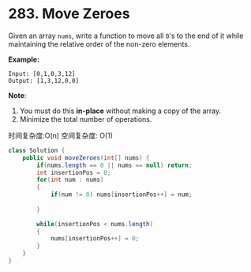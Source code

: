 # 283. Move Zeroes



Given an array `nums`, write a function to move all `0`'s to the end of it while maintaining the relative order of the non-zero elements.

**Example:**

```text
Input: [0,1,0,3,12]
Output: [1,3,12,0,0]
```

**Note**:

1. You must do this **in-place** without making a copy of the array.
2. Minimize the total number of operations.

时间复杂度:O\(n\) 空间复杂度: O\(1\)

```java
class Solution {
    public void moveZeroes(int[] nums) {
        if(nums.length == 0 || nums == null) return;
        int insertionPos = 0;
        for(int num : nums)
        {
            if(num != 0) nums[insertionPos++] = num;
            
        }
        
        while(insertionPos < nums.length)
        {
            nums[insertionPos++] = 0;
        }
    }
}
```

